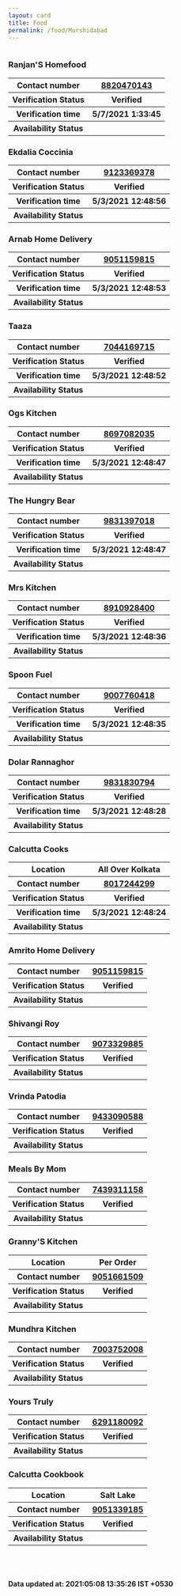 ```yaml
---
layout: card
title: Food
permalink: /food/Murshidabad
---
```

<div class="row">
	<div class="column">
<div class="card_nav">
<h3>Ranjan'S Homefood</h3>

<div class="info"><table>
<tr><th>Contact number </th><th><a href="tel:8820470143">8820470143</a></th></tr>
<tr><th>Verification  Status</th><th>Verified</th></tr>
<tr><th>Verification time</th><th>5/7/2021 1:33:45</th></tr>
<tr><th>Availability Status</th><th></th></tr>
</table></div></div>
<div class="card_nav">
<h3>Ekdalia Coccinia</h3>

<div class="info"><table>
<tr><th>Contact number </th><th><a href="tel:9123369378">9123369378</a></th></tr>
<tr><th>Verification  Status</th><th>Verified</th></tr>
<tr><th>Verification time</th><th>5/3/2021 12:48:56</th></tr>
<tr><th>Availability Status</th><th></th></tr>
</table></div></div>
<div class="card_nav">
<h3>Arnab Home Delivery </h3>

<div class="info"><table>
<tr><th>Contact number </th><th><a href="tel:9051159815">9051159815</a></th></tr>
<tr><th>Verification  Status</th><th>Verified</th></tr>
<tr><th>Verification time</th><th>5/3/2021 12:48:53</th></tr>
<tr><th>Availability Status</th><th></th></tr>
</table></div></div>
<div class="card_nav">
<h3>Taaza</h3>

<div class="info"><table>
<tr><th>Contact number </th><th><a href="tel:7044169715">7044169715</a></th></tr>
<tr><th>Verification  Status</th><th>Verified</th></tr>
<tr><th>Verification time</th><th>5/3/2021 12:48:52</th></tr>
<tr><th>Availability Status</th><th></th></tr>
</table></div></div>
<div class="card_nav">
<h3>Ogs Kitchen </h3>

<div class="info"><table>
<tr><th>Contact number </th><th><a href="tel:8697082035">8697082035</a></th></tr>
<tr><th>Verification  Status</th><th>Verified</th></tr>
<tr><th>Verification time</th><th>5/3/2021 12:48:47</th></tr>
<tr><th>Availability Status</th><th></th></tr>
</table></div></div>
<div class="card_nav">
<h3>The Hungry Bear</h3>

<div class="info"><table>
<tr><th>Contact number </th><th><a href="tel:9831397018">9831397018</a></th></tr>
<tr><th>Verification  Status</th><th>Verified</th></tr>
<tr><th>Verification time</th><th>5/3/2021 12:48:47</th></tr>
<tr><th>Availability Status</th><th></th></tr>
</table></div></div>
<div class="card_nav">
<h3>Mrs Kitchen</h3>

<div class="info"><table>
<tr><th>Contact number </th><th><a href="tel:8910928400">8910928400</a></th></tr>
<tr><th>Verification  Status</th><th>Verified</th></tr>
<tr><th>Verification time</th><th>5/3/2021 12:48:36</th></tr>
<tr><th>Availability Status</th><th></th></tr>
</table></div></div>
<div class="card_nav">
<h3>Spoon Fuel </h3>

<div class="info"><table>
<tr><th>Contact number </th><th><a href="tel:9007760418">9007760418</a></th></tr>
<tr><th>Verification  Status</th><th>Verified</th></tr>
<tr><th>Verification time</th><th>5/3/2021 12:48:35</th></tr>
<tr><th>Availability Status</th><th></th></tr>
</table></div></div>
<div class="card_nav">
<h3>Dolar Rannaghor </h3>

<div class="info"><table>
<tr><th>Contact number </th><th><a href="tel:9831830794">9831830794</a></th></tr>
<tr><th>Verification  Status</th><th>Verified</th></tr>
<tr><th>Verification time</th><th>5/3/2021 12:48:28</th></tr>
<tr><th>Availability Status</th><th></th></tr>
</table></div></div>
<div class="card_nav">
<h3>Calcutta Cooks</h3>

<div class="info"><table>
<tr><th>Location</th><th>All Over Kolkata </th></tr>
<tr><th>Contact number </th><th><a href="tel:8017244299">8017244299</a></th></tr>
<tr><th>Verification  Status</th><th>Verified</th></tr>
<tr><th>Verification time</th><th>5/3/2021 12:48:24</th></tr>
<tr><th>Availability Status</th><th></th></tr>
</table></div></div>
<div class="card_nav">
<h3>Amrito Home Delivery </h3>

<div class="info"><table>
<tr><th>Contact number </th><th><a href="tel:9051159815">9051159815</a></th></tr>
<tr><th>Verification  Status</th><th>Verified</th></tr>
<tr><th>Availability Status</th><th></th></tr>
</table></div></div>
<div class="card_nav">
<h3>Shivangi Roy</h3>

<div class="info"><table>
<tr><th>Contact number </th><th><a href="tel:9073329885">9073329885</a></th></tr>
<tr><th>Verification  Status</th><th>Verified</th></tr>
<tr><th>Availability Status</th><th></th></tr>
</table></div></div>
<div class="card_nav">
<h3>Vrinda Patodia</h3>

<div class="info"><table>
<tr><th>Contact number </th><th><a href="tel:9433090588">9433090588</a></th></tr>
<tr><th>Verification  Status</th><th>Verified</th></tr>
<tr><th>Availability Status</th><th></th></tr>
</table></div></div>
<div class="card_nav">
<h3>Meals By Mom</h3>

<div class="info"><table>
<tr><th>Contact number </th><th><a href="tel:7439311158">7439311158</a></th></tr>
<tr><th>Verification  Status</th><th>Verified</th></tr>
<tr><th>Availability Status</th><th></th></tr>
</table></div></div>
<div class="card_nav">
<h3>Granny'S Kitchen </h3>

<div class="info"><table>
<tr><th>Location</th><th>Per Order</th></tr>
<tr><th>Contact number </th><th><a href="tel:9051661509">9051661509</a></th></tr>
<tr><th>Verification  Status</th><th>Verified</th></tr>
<tr><th>Availability Status</th><th></th></tr>
</table></div></div>
<div class="card_nav">
<h3>Mundhra Kitchen</h3>

<div class="info"><table>
<tr><th>Contact number </th><th><a href="tel:7003752008">7003752008</a></th></tr>
<tr><th>Verification  Status</th><th>Verified</th></tr>
<tr><th>Availability Status</th><th></th></tr>
</table></div></div>
<div class="card_nav">
<h3>Yours Truly </h3>

<div class="info"><table>
<tr><th>Contact number </th><th><a href="tel:6291180092">6291180092</a></th></tr>
<tr><th>Verification  Status</th><th>Verified</th></tr>
<tr><th>Availability Status</th><th></th></tr>
</table></div></div>
<div class="card_nav">
<h3>Calcutta Cookbook </h3>

<div class="info"><table>
<tr><th>Location</th><th>Salt Lake </th></tr>
<tr><th>Contact number </th><th><a href="tel:9051339185">9051339185</a></th></tr>
<tr><th>Verification  Status</th><th>Verified</th></tr>
<tr><th>Availability Status</th><th></th></tr>
</table></div></div>
</div>
</div> <br><br>
<h4> Data updated at: 2021:05:08 13:35:26 IST +0530 </h4>